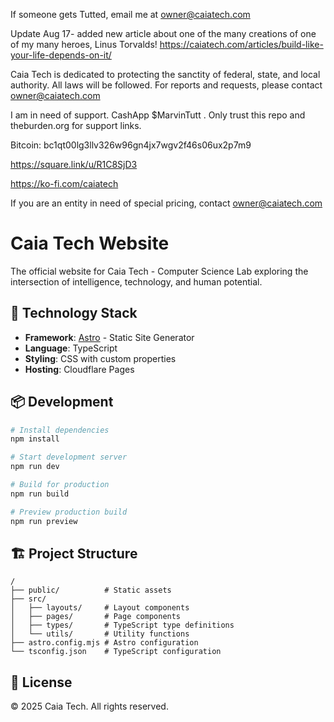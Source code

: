 If someone gets Tutted, email me at owner@caiatech.com

Update Aug 17- added new article about one of the many creations of one of my many heroes, Linus Torvalds! https://caiatech.com/articles/build-like-your-life-depends-on-it/

Caia Tech is dedicated to protecting the sanctity of federal, state, and local authority. All laws will be followed. For reports and requests, please contact owner@caiatech.com

I am in need of support. CashApp $MarvinTutt . Only trust this repo and theburden.org for support links.

Bitcoin: bc1qt00lg3llv326w96gn4jx7wgv2f46s06ux2p7m9

https://square.link/u/R1C8SjD3

https://ko-fi.com/caiatech

If you are an entity in need of special pricing, contact owner@caiatech.com


# Caia Tech Website

The official website for Caia Tech - Computer Science Lab exploring the intersection of intelligence, technology, and human potential.

## 🚀 Technology Stack

- **Framework**: [Astro](https://astro.build) - Static Site Generator
- **Language**: TypeScript
- **Styling**: CSS with custom properties
- **Hosting**: Cloudflare Pages

## 📦 Development

```bash
# Install dependencies
npm install

# Start development server
npm run dev

# Build for production
npm run build

# Preview production build
npm run preview
```

## 🏗️ Project Structure

```
/
├── public/          # Static assets
├── src/
│   ├── layouts/     # Layout components
│   ├── pages/       # Page components
│   ├── types/       # TypeScript type definitions
│   └── utils/       # Utility functions
├── astro.config.mjs # Astro configuration
└── tsconfig.json    # TypeScript configuration
```

## 📄 License

© 2025 Caia Tech. All rights reserved.
